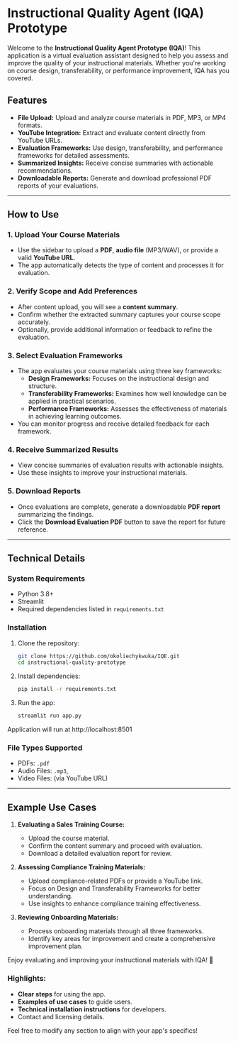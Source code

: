 # Instructional Quality Agent (IQA) Prototype

Welcome to the **Instructional Quality Agent Prototype (IQA)**! This application is a virtual evaluation assistant designed to help you assess and improve the quality of your instructional materials. Whether you're working on course design, transferability, or performance improvement, IQA has you covered.

## Features
- **File Upload:** Upload and analyze course materials in PDF, MP3, or MP4 formats.
- **YouTube Integration:** Extract and evaluate content directly from YouTube URLs.
- **Evaluation Frameworks:** Use design, transferability, and performance frameworks for detailed assessments.
- **Summarized Insights:** Receive concise summaries with actionable recommendations.
- **Downloadable Reports:** Generate and download professional PDF reports of your evaluations.

---

## How to Use

### 1. **Upload Your Course Materials**
   - Use the sidebar to upload a **PDF**, **audio file** (MP3/WAV), or provide a valid **YouTube URL**.
   - The app automatically detects the type of content and processes it for evaluation.

### 2. **Verify Scope and Add Preferences**
   - After content upload, you will see a **content summary**.
   - Confirm whether the extracted summary captures your course scope accurately.
   - Optionally, provide additional information or feedback to refine the evaluation.

### 3. **Select Evaluation Frameworks**
   - The app evaluates your course materials using three key frameworks:
     - **Design Frameworks:** Focuses on the instructional design and structure.
     - **Transferability Frameworks:** Examines how well knowledge can be applied in practical scenarios.
     - **Performance Frameworks:** Assesses the effectiveness of materials in achieving learning outcomes.
   - You can monitor progress and receive detailed feedback for each framework.

### 4. **Receive Summarized Results**
   - View concise summaries of evaluation results with actionable insights.
   - Use these insights to improve your instructional materials.

### 5. **Download Reports**
   - Once evaluations are complete, generate a downloadable **PDF report** summarizing the findings.
   - Click the **Download Evaluation PDF** button to save the report for future reference.

---

## Technical Details

### System Requirements
- Python 3.8+
- Streamlit
- Required dependencies listed in `requirements.txt`

### Installation
1. Clone the repository:
   ```bash
   git clone https://github.com/okoliechykwuka/IQE.git
   cd instructional-quality-prototype
   ```
2. Install dependencies:
   ```bash
   pip install -r requirements.txt
   ```
3. Run the app:
   ```bash
   streamlit run app.py
   ```
Application will run at http://localhost:8501

### File Types Supported
- PDFs: `.pdf`
- Audio Files: `.mp3`,
- Video Files: (via YouTube URL)

---

## Example Use Cases
1. **Evaluating a Sales Training Course:**
   - Upload the course material.
   - Confirm the content summary and proceed with evaluation.
   - Download a detailed evaluation report for review.

2. **Assessing Compliance Training Materials:**
   - Upload compliance-related PDFs or provide a YouTube link.
   - Focus on Design and Transferability Frameworks for better understanding.
   - Use insights to enhance compliance training effectiveness.

3. **Reviewing Onboarding Materials:**
   - Process onboarding materials through all three frameworks.
   - Identify key areas for improvement and create a comprehensive improvement plan.



Enjoy evaluating and improving your instructional materials with IQA! 🚀


### Highlights:
- **Clear steps** for using the app.
- **Examples of use cases** to guide users.
- **Technical installation instructions** for developers.
- Contact and licensing details.

Feel free to modify any section to align with your app's specifics!
